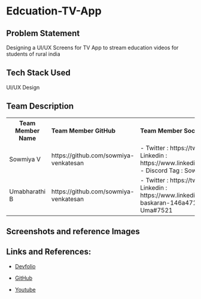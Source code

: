 # Edcuation-TV-App

## Problem Statement

Designing a UI/UX Screens for TV App to stream education videos for students of rural india

## Tech Stack Used

UI/UX Design

## Team Description

<table>
  <tr>
    <th>Team Member Name</th>
    <th align ="left">Team Member GitHub</th>
    <th align ="left">Team Member Socials</th>
  </tr>
  <tr>
    <td>Sowmiya V </td>
    <td>https://github.com/sowmiya-venkatesan</td>
    <td>
      - Twitter : https://twitter.com/im_sowmiya
      - Linkedin : https://www.linkedin.com/in/sowmiyavenkatesan/
      - Discord Tag : Sowmiya V#1169
    </td>
  </tr>
  <tr>
    <td>Umabharathi B</td>
    <td>https://github.com/sowmiya-venkatesan</td>
    <td>
      - Twitter : https://twitter.com/B_umabharathi
      - Linkedin : https://www.linkedin.com/in/umabharathi-baskaran-146a47192/
      - Discord Tag : Uma#7521
    </td>
  </tr>

  </table>

## Screenshots and reference Images



## Links and References: 

- [Devfolio](your_devfolio_link_here)

- [GitHub](https://github.com/sowmiya-venkatesan/Edcuation-TV-App)

- [Youtube](your_demo_video_link_here)

